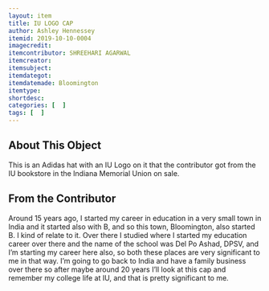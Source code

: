 ```yaml
---
layout: item
title: IU LOGO CAP 
author: Ashley Hennessey
itemid: 2019-10-10-0004
imagecredit: 
itemcontributor: SHREEHARI AGARWAL
itemcreator: 
itemsubject: 
itemdategot: 
itemdatemade: Bloomington
itemtype: 
shortdesc: 
categories: [  ]
tags: [  ]
---
```

## About This Object

This is an Adidas hat with an IU Logo on it that the contributor got from the IU bookstore in the Indiana Memorial Union on sale. 

## From the Contributor

<p class=blockquote style=’font-size:115%;’> Around 15 years ago, I started my career in education in a very small town in India and it started also with B, and so this town, Bloomington, also started B. I kind of relate to it. Over there I studied where I started my education career over there and the name of the school was Del Po Ashad, DPSV, and I’m starting my career here also, so both these places are very significant to me in that way. I’m going to go back to India and have a family business over there so after maybe around 20 years I’ll look at this cap and remember my college life at IU, and that is pretty significant to me. </p>

